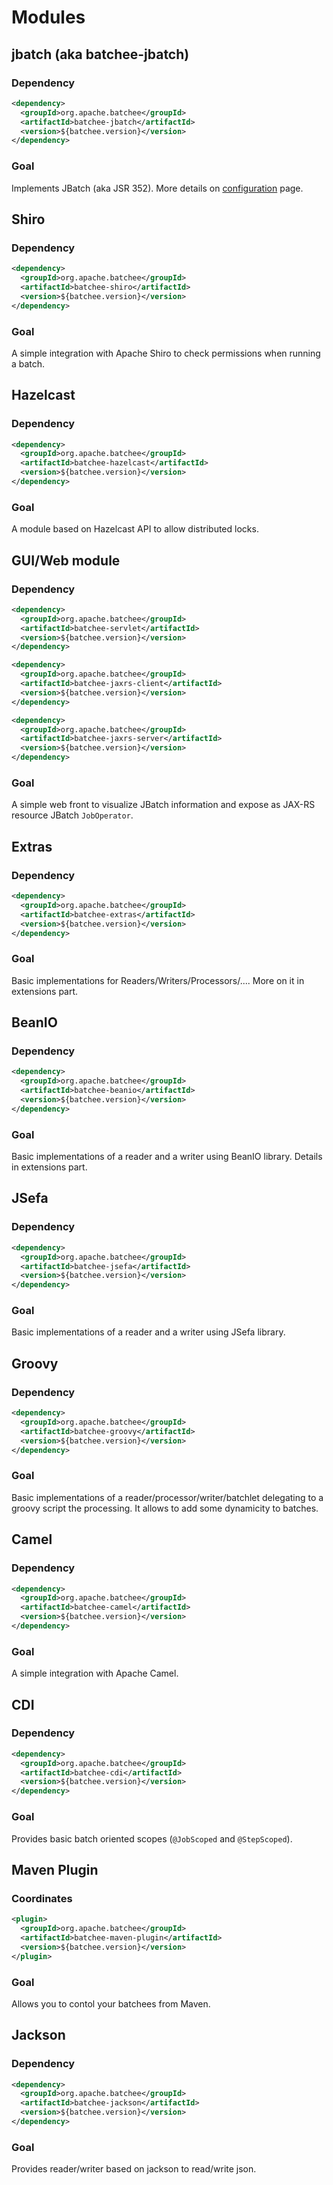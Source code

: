 <!---
Licensed to the Apache Software Foundation (ASF) under one
or more contributor license agreements.  See the NOTICE file
distributed with this work for additional information
regarding copyright ownership.  The ASF licenses this file
to you under the Apache License, Version 2.0 (the
"License"); you may not use this file except in compliance
with the License.  You may obtain a copy of the License at

  http://www.apache.org/licenses/LICENSE-2.0

Unless required by applicable law or agreed to in writing,
software distributed under the License is distributed on an
"AS IS" BASIS, WITHOUT WARRANTIES OR CONDITIONS OF ANY
KIND, either express or implied.  See the License for the
specific language governing permissions and limitations
under the License.
-->
# Modules
## jbatch (aka batchee-jbatch)
### Dependency

```xml
<dependency>
  <groupId>org.apache.batchee</groupId>
  <artifactId>batchee-jbatch</artifactId>
  <version>${batchee.version}</version>
</dependency>
```

### Goal

Implements JBatch (aka JSR 352). More details on [configuration](./configuration.html) page.

## Shiro
### Dependency

```xml
<dependency>
  <groupId>org.apache.batchee</groupId>
  <artifactId>batchee-shiro</artifactId>
  <version>${batchee.version}</version>
</dependency>
```

### Goal

A simple integration with Apache Shiro to check permissions when running a batch.


## Hazelcast
### Dependency

```xml
<dependency>
  <groupId>org.apache.batchee</groupId>
  <artifactId>batchee-hazelcast</artifactId>
  <version>${batchee.version}</version>
</dependency>
```

### Goal

A module based on Hazelcast API to allow distributed locks.


## GUI/Web module
### Dependency

```xml
<dependency>
  <groupId>org.apache.batchee</groupId>
  <artifactId>batchee-servlet</artifactId>
  <version>${batchee.version}</version>
</dependency>
```

```xml
<dependency>
  <groupId>org.apache.batchee</groupId>
  <artifactId>batchee-jaxrs-client</artifactId>
  <version>${batchee.version}</version>
</dependency>
```

```xml
<dependency>
  <groupId>org.apache.batchee</groupId>
  <artifactId>batchee-jaxrs-server</artifactId>
  <version>${batchee.version}</version>
</dependency>
```

### Goal

A simple web front to visualize JBatch information and expose as JAX-RS resource JBatch `JobOperator`.

## Extras
### Dependency

```xml
<dependency>
  <groupId>org.apache.batchee</groupId>
  <artifactId>batchee-extras</artifactId>
  <version>${batchee.version}</version>
</dependency>
```

### Goal

Basic implementations for Readers/Writers/Processors/.... More on it in extensions part.

## BeanIO
### Dependency

```xml
<dependency>
  <groupId>org.apache.batchee</groupId>
  <artifactId>batchee-beanio</artifactId>
  <version>${batchee.version}</version>
</dependency>
```

### Goal

Basic implementations of a reader and a writer using BeanIO library. Details in extensions part.

## JSefa
### Dependency

```xml
<dependency>
  <groupId>org.apache.batchee</groupId>
  <artifactId>batchee-jsefa</artifactId>
  <version>${batchee.version}</version>
</dependency>
```

### Goal

Basic implementations of a reader and a writer using JSefa library.

## Groovy
### Dependency

```xml
<dependency>
  <groupId>org.apache.batchee</groupId>
  <artifactId>batchee-groovy</artifactId>
  <version>${batchee.version}</version>
</dependency>
```

### Goal

Basic implementations of a reader/processor/writer/batchlet delegating to a groovy script the processing. It allows
to add some dynamicity to batches.


## Camel
### Dependency

```xml
<dependency>
  <groupId>org.apache.batchee</groupId>
  <artifactId>batchee-camel</artifactId>
  <version>${batchee.version}</version>
</dependency>
```

### Goal

A simple integration with Apache Camel.


## CDI
### Dependency

```xml
<dependency>
  <groupId>org.apache.batchee</groupId>
  <artifactId>batchee-cdi</artifactId>
  <version>${batchee.version}</version>
</dependency>
```

### Goal

Provides basic batch oriented scopes (`@JobScoped` and `@StepScoped`).

## Maven Plugin
### Coordinates

```xml
<plugin>
  <groupId>org.apache.batchee</groupId>
  <artifactId>batchee-maven-plugin</artifactId>
  <version>${batchee.version}</version>
</plugin>
```

### Goal

Allows you to contol your batchees from Maven.


## Jackson
### Dependency

```xml
<dependency>
  <groupId>org.apache.batchee</groupId>
  <artifactId>batchee-jackson</artifactId>
  <version>${batchee.version}</version>
</dependency>
```

### Goal

Provides reader/writer based on jackson to read/write json.

